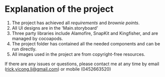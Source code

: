 #  Explanation of the project

1. The project has achieved all *requirements* and *brownie points*.
2. All UI designs are in the 'Main.storyboard'
3. Three party libraries include Alamofire, SnapKit and Kingfisher, and are managed by cocoapods.
4. The project folder has contained all the needed components and can be run directly.
5. All images used in the project are from copyright-free resources.


If there are any issues or questions, please contact me at any time by email (rick.yicong.li@gmail.com) or mobile (0452663520)

